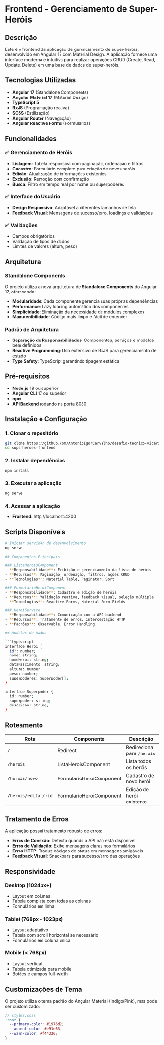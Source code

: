 # Frontend - Gerenciamento de Super-Heróis

## Descrição

Este é o frontend da aplicação de gerenciamento de super-heróis, desenvolvido em Angular 17 com Material Design. A aplicação fornece uma interface moderna e intuitiva para realizar operações CRUD (Create, Read, Update, Delete) em uma base de dados de super-heróis.

## Tecnologias Utilizadas

- **Angular 17** (Standalone Components)
- **Angular Material 17** (Material Design)
- **TypeScript 5**
- **RxJS** (Programação reativa)
- **SCSS** (Estilização)
- **Angular Router** (Navegação)
- **Angular Reactive Forms** (Formulários)

## Funcionalidades

### ✅ Gerenciamento de Heróis
- **Listagem**: Tabela responsiva com paginação, ordenação e filtros
- **Cadastro**: Formulário completo para criação de novos heróis
- **Edição**: Atualização de informações existentes
- **Exclusão**: Remoção com confirmação
- **Busca**: Filtro em tempo real por nome ou superpoderes

### ✅ Interface do Usuário
- **Design Responsivo**: Adaptável a diferentes tamanhos de tela
- **Feedback Visual**: Mensagens de sucesso/erro, loadings e validações

### ✅ Validações
- Campos obrigatórios
- Validação de tipos de dados
- Limites de valores (altura, peso)

## Arquitetura

### Standalone Components
O projeto utiliza a nova arquitetura de **Standalone Components** do Angular 17, oferecendo:
- **Modularidade**: Cada componente gerencia suas próprias dependências
- **Performance**: Lazy loading automático dos componentes
- **Simplicidade**: Eliminação da necessidade de módulos complexos
- **Manutenibilidade**: Código mais limpo e fácil de entender

### Padrão de Arquitetura
- **Separação de Responsabilidades**: Componentes, serviços e modelos bem definidos
- **Reactive Programming**: Uso extensivo de RxJS para gerenciamento de estado
- **Type Safety**: TypeScript garantindo tipagem estática

## Pré-requisitos

- **Node.js** 18 ou superior
- **Angular CLI** 17 ou superior
- **npm**
- **API Backend** rodando na porta 8080

## Instalação e Configuração

### 1. Clonar o repositório
```bash
git clone https://github.com/AntonioIgorCarvalho/desafio-tecnico-viceri-frontend
cd superheroes-frontend
```

### 2. Instalar dependências
```bash
npm install
```

### 3. Executar a aplicação
```bash
ng serve
```

### 4. Acessar a aplicação
- **Frontend**: http://localhost:4200

## Scripts Disponíveis

```bash
# Iniciar servidor de desenvolvimento
ng serve

## Componentes Principais

### ListaHeroisComponent
- **Responsabilidade**: Exibição e gerenciamento da lista de heróis
- **Recursos**: Paginação, ordenação, filtros, ações CRUD
- **Tecnologias**: Material Table, Paginator, Sort

### FormularioHeroiComponent
- **Responsabilidade**: Cadastro e edição de heróis
- **Recursos**: Validação reativa, feedback visual, seleção múltipla
- **Tecnologias**: Reactive Forms, Material Form Fields

### HeroiService
- **Responsabilidade**: Comunicação com a API backend
- **Recursos**: Tratamento de erros, interceptação HTTP
- **Padrões**: Observable, Error Handling

## Modelos de Dados

```typescript
interface Heroi {
  id?: number;
  nome: string;
  nomeHeroi: string;
  dataNascimento: string;
  altura: number;
  peso: number;
  superpoderes: Superpoder[];
}

interface Superpoder {
  id: number;
  superpoder: string;
  descricao: string;
}
```

## Roteamento

| Rota | Componente | Descrição |
|------|------------|-----------|
| `/` | Redirect | Redireciona para `/herois` |
| `/herois` | ListaHeroisComponent | Lista todos os heróis |
| `/herois/novo` | FormularioHeroiComponent | Cadastro de novo herói |
| `/herois/editar/:id` | FormularioHeroiComponent | Edição de herói existente |

## Tratamento de Erros

A aplicação possui tratamento robusto de erros:

- **Erros de Conexão**: Detecta quando a API não está disponível
- **Erros de Validação**: Exibe mensagens claras nos formulários  
- **Erros HTTP**: Traduz códigos de status em mensagens amigáveis
- **Feedback Visual**: Snackbars para sucesso/erro das operações

## Responsividade

### Desktop (1024px+)
- Layout em colunas
- Tabela completa com todas as colunas
- Formulários em linha

### Tablet (768px - 1023px)
- Layout adaptativo
- Tabela com scroll horizontal se necessário
- Formulários em coluna única

### Mobile (< 768px)
- Layout vertical
- Tabela otimizada para mobile
- Botões e campos full-width

## Customizações de Tema

O projeto utiliza o tema padrão do Angular Material (Indigo/Pink), mas pode ser customizado:

```scss
// styles.scss
:root {
  --primary-color: #1976d2;
  --accent-color: #e91e63;
  --warn-color: #f44336;
}
```
